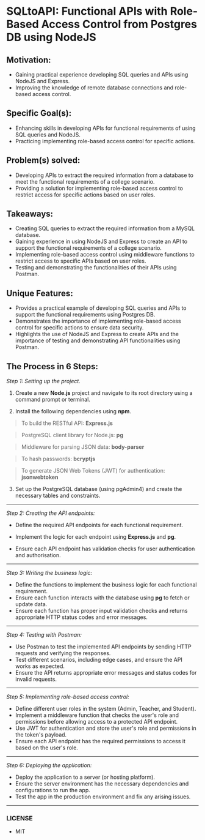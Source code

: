 # **SQLtoAPI: Functional APIs with Role-Based Access Control from Postgres DB using NodeJS** 
## **Motivation:**
* Gaining practical experience developing SQL queries and APIs using NodeJS and Express. 
* Improving the knowledge of remote database connections and role-based access control.

## **Specific Goal(s):**
* Enhancing skills in developing APIs for functional requirements of using SQL queries and NodeJS. 
* Practicing implementing role-based access control for specific actions.

## **Problem(s) solved:**
* Developing APIs to extract the required information from a database to meet the functional requirements of a college scenario. 
* Providing a solution for implementing role-based access control to restrict access for specific actions based on user roles.

## **Takeaways:**
* Creating SQL queries to extract the required information from a MySQL database. 
* Gaining experience in using NodeJS and Express to create an API to support the functional requirements of a college scenario. 
* Implementing role-based access control using middleware functions to restrict access to specific APIs based on user roles. 
* Testing and demonstrating the functionalities of their APIs using Postman.

## **Unique Features:**
* Provides a practical example of developing SQL queries and APIs to support the functional requirements using Postgres DB. 
* Demonstrates the importance of implementing role-based access control for specific actions to ensure data security. 
* Highlights the use of NodeJS and Express to create APIs and the importance of testing and demonstrating API functionalities using Postman.

## **The Process in 6 Steps:**
_Step 1: Setting up the project._
1.	Create a new **Node.js** project and navigate to its root directory using a command prompt or terminal.

2.	Install the following dependencies using **npm**.

>To build the RESTful API: **Express.js**

>PostgreSQL client library for Node.js: **pg** 

>Middleware for parsing JSON data: **body-parser**

>To hash passwords: **bcryptjs**

>To generate JSON Web Tokens (JWT) for authentication: **jsonwebtoken**

3.	Set up the PostgreSQL database (using pgAdmin4) and create the necessary tables and constraints.
---
_Step 2: Creating the API endpoints:_
* Define the required API endpoints for each functional requirement.
* Implement the logic for each endpoint using **Express.js** and **pg**.
 
* Ensure each API endpoint has validation checks for user authentication and authorisation.
---
_Step 3: Writing the business logic:_
* Define the functions to implement the business logic for each functional requirement.
* Ensure each function interacts with the database using **pg** to fetch or update data.
* Ensure each function has proper input validation checks and returns appropriate HTTP status codes and error messages.
---
_Step 4: Testing with Postman:_
* Use Postman to test the implemented API endpoints by sending HTTP requests and verifying the responses.
* Test different scenarios, including edge cases, and ensure the API works as expected.
* Ensure the API returns appropriate error messages and status codes for invalid requests.
---
_Step 5: Implementing role-based access control:_
* Define different user roles in the system (Admin, Teacher, and Student).
* Implement a middleware function that checks the user's role and permissions before allowing access to a protected API endpoint.
* Use JWT for authentication and store the user's role and permissions in the token's payload.
* Ensure each API endpoint has the required permissions to access it based on the user's role.
---
_Step 6: Deploying the application:_
* Deploy the application to a server (or hosting platform).
* Ensure the server environment has the necessary dependencies and configurations to run the app.
* Test the app in the production environment and fix any arising issues.
---
### **LICENSE**
* MIT
